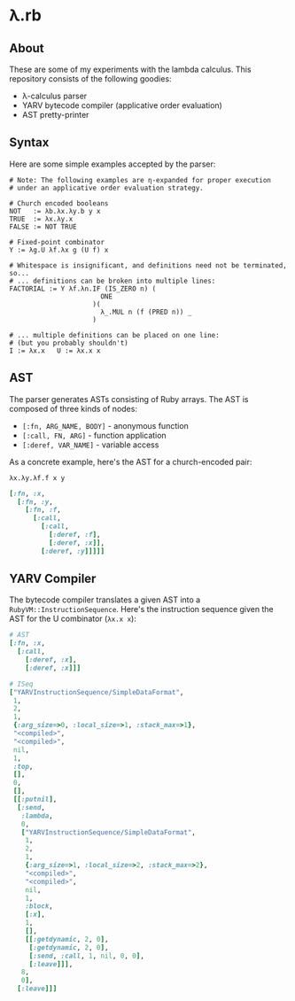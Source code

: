 λ.rb
====

About
-----

These are some of my experiments with the lambda calculus. This
repository consists of the following goodies:

* λ-calculus parser
* YARV bytecode compiler (applicative order evaluation)
* AST pretty-printer

Syntax
------

Here are some simple examples accepted by the parser:

```
# Note: The following examples are η-expanded for proper execution
# under an applicative order evaluation strategy.

# Church encoded booleans
NOT   := λb.λx.λy.b y x
TRUE  := λx.λy.x
FALSE := NOT TRUE

# Fixed-point combinator
Y := λg.U λf.λx g (U f) x

# Whitespace is insignificant, and definitions need not be terminated, so...
# ... definitions can be broken into multiple lines:
FACTORIAL := Y λf.λn.IF (IS_ZERO n) (
                       ONE
                     )(
                       λ_.MUL n (f (PRED n)) _
                     )

# ... multiple definitions can be placed on one line:
# (but you probably shouldn't)
I := λx.x   U := λx.x x
```

AST
---

The parser generates ASTs consisting of Ruby arrays. The AST is composed
of three kinds of nodes:
* `[:fn, ARG_NAME, BODY]` - anonymous function
* `[:call, FN, ARG]` - function application
* `[:deref, VAR_NAME]` - variable access

As a concrete example, here's the AST for a church-encoded pair: 

```
λx.λy.λf.f x y
```

```ruby
[:fn, :x,
  [:fn, :y,
    [:fn, :f,
      [:call,
        [:call,
          [:deref, :f],
          [:deref, :x]],
        [:deref, :y]]]]]
```

YARV Compiler
-------------

The bytecode compiler translates a given AST into a
`RubyVM::InstructionSequence`. Here's the instruction sequence given the
AST for the U combinator (`λx.x x`):

```ruby
# AST
[:fn, :x,
  [:call,
    [:deref, :x],
    [:deref, :x]]]
```

```ruby
# ISeq
["YARVInstructionSequence/SimpleDataFormat",
 1,
 2,
 1,
 {:arg_size=>0, :local_size=>1, :stack_max=>1},
 "<compiled>",
 "<compiled>",
 nil,
 1,
 :top,
 [],
 0,
 [],
 [[:putnil],
  [:send,
   :lambda,
   0,
   ["YARVInstructionSequence/SimpleDataFormat",
    1,
    2,
    1,
    {:arg_size=>1, :local_size=>2, :stack_max=>2},
    "<compiled>",
    "<compiled>",
    nil,
    1,
    :block,
    [:x],
    1,
    [],
    [[:getdynamic, 2, 0],
     [:getdynamic, 2, 0],
     [:send, :call, 1, nil, 0, 0],
     [:leave]]],
   8,
   0],
  [:leave]]]
```
